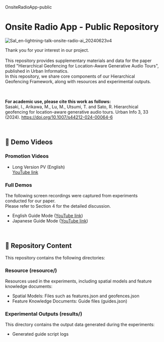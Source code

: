 OnsiteRadioApp-public

# Onsite Radio App - Public Repository

![SaI_en-lightning-talk-onsite-radio-ai_20240623v4](https://github.com/user-attachments/assets/93044dc5-4e42-4ae8-92bb-9ee7d0bd0fc3)

Thank you for your interest in our project.<br><br>
This repository provides supplementary materials and data for the paper titled "Hierarchical Geofencing for Location-Aware Generative Audio Tours", published in Urban Informatics.<br>
In this repository, we share core components of our Hierarchical Geofencing Framework, along with resources and experimental outputs.

<br><br>
__For academic use, please cite this work as follows:__  
Sasaki, I., Arikawa, M., Lu, M., Utsumi, T. and Sato, R. Hierarchical geofencing for location-aware generative audio tours. Urban Info 3, 33 (2024). https://doi.org/10.1007/s44212-024-00064-6

<br>

## 🎥 Demo Videos

### Promotion Videos

* Long Version PV (English)  
[YouTube link](https://youtu.be/INGhIUPZE3k)

### Full Demos
The following screen recordings were captured from experiments conducted for our paper.  
Please refer to Section 4 for the detailed discussion.

* English Guide Mode ([YouTube link]())
* Japanese Guide Mode ([YouTube link]())


<br>

## 📁 Repository Content

This repository contains the following directories:


### Resource (resource/)

Resources used in the experiments, including spatial models and feature knowledge documents:

* Spatial Models: Files such as features.json and geofences.json
* Feature Knowledge Documents: Guide files (guides.json)

### Experimental Outputs (results/)

This directory contains the output data generated during the experiments:

* Generated guide script logs




